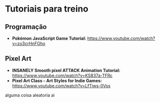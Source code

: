 # Tutoriais para treino
## Programação
- **Pokémon JavaScript Game Tutorial:** <https://www.youtube.com/watch?v=zo3crHnFGho>

## Pixel Art
- **INSANELY Smooth pixel ATTACK Animation Tutorial:** <https://www.youtube.com/watch?v=KS837a-TFRc>
- **Pixel Art Class - Art Styles for Indie Games:** <https://www.youtube.com/watch?v=LfTiws-0Vss>



alguma coisa aleatoria ai
